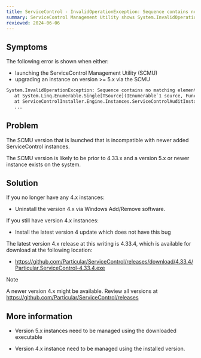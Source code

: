```yaml
---
title: ServiceControl - InvalidOperationException: Sequence contains no matching element
summary: ServiceControl Management Utility shows System.InvalidOperationException: Sequence contains no matching element
reviewed: 2024-06-06
---
```


## Symptoms

The following error is shown when either:
 - launching the ServiceControl Management Utility (SCMU)
 - upgrading an instance on version >= 5.x via the SCMU


```txt
System.InvalidOperationException: Sequence contains no matching element
   at System.Linq.Enumerable.Single[TSource](IEnumerable`1 source, Func`2 predicate)
   at ServiceControlInstaller.Engine.Instances.ServiceControlAuditInstance.Reload() in 
   ...
```


## Problem

The SCMU version that is launched that is incompatible with newer added ServiceControl instances.

The SCMU version is likely to be prior to 4.33.x and a version 5.x or newer instance exists on the system.

## Solution


If you no longer have any 4.x instances:

- Uninstall the version 4.x via Windows Add/Remove software.


If you still have version 4.x instances:

- Install the latest version 4 update which does not have this bug


The latest version 4.x release at this writing is 4.33.4, which is available for download at the following location:



- <https://github.com/Particular/ServiceControl/releases/download/4.33.4/Particular.ServiceControl-4.33.4.exe>

> [!NOTE]
> A newer version 4.x might be available. Review all versions at <https://github.com/Particular/ServiceControl/releases>

## More information

- Version 5.x instances need to be managed using the downloaded executable

- Version 4.x instance need to be managed using the installed version.

